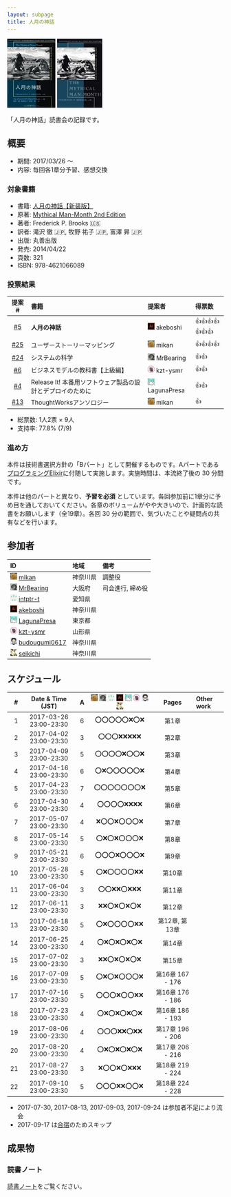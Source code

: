```yaml
---
layout: subpage
title: 人月の神話
---
```


[![人月の神話【新装版】](/images/cover-manmonth.jpg)](https://www.amazon.co.jp/dp/4621066080)
[![Mythical Man-Month 2nd Edition](/images/cover-manmonth-en.jpg)](http://www.informit.com/store/mythical-man-month-essays-on-software-engineering-anniversary-9780201835953)

「人月の神話」読書会の記録です。

## 概要

* 期間: 2017/03/26 ～
* 内容: 毎回各1章分予習、感想交換

### 対象書籍

* 書籍: [人月の神話【新装版】](https://www.amazon.co.jp/dp/4621066080)
* 原著: [Mythical Man-Month 2nd Edition](http://www.informit.com/store/mythical-man-month-essays-on-software-engineering-anniversary-9780201835953)
* 著者: Frederick P. Brooks :us:
* 訳者:  滝沢 徹 :jp:, 牧野 祐子 :jp:, 富澤 昇 :jp:
* 出版: 丸善出版
* 発売: 2014/04/22
* 頁数: 321
* ISBN: 978-4621066089

### 投票結果

| 提案 #                                                  | 書籍                                                   | 提案者                                            | 得票数                      |
|:-------------------------------------------------------:|:------------------------------------------------------|:--------------------------------------------------|:---------------------------|
| [#5](https://github.com/aosn/aosn.github.io/issues/5)   | **人月の神話**                                         | ![](/images/users/akeboshi_16.png) akeboshi       |:+1::+1::+1::+1::+1::+1::+1:|
| [#25](https://github.com/aosn/aosn.github.io/issues/25) | ユーザーストーリーマッピング                             | ![](/images/users/mikan_16.png) mikan             |:+1::+1::+1::+1:            |
| [#24](https://github.com/aosn/aosn.github.io/issues/24) | システムの科学                                          | ![](/images/users/MrBearing_16.png) MrBearing     |:+1::+1:                   |
| [#6](https://github.com/aosn/aosn.github.io/issues/6)   | ビジネスモデルの教科書【上級編】                          | ![](/images/users/kzt-ysmr_16.png) kzt-ysmr       |:+1::+1:                   |
| [#4](https://github.com/aosn/aosn.github.io/issues/4)   | Release It! 本番用ソフトウェア製品の設計とデプロイのために | ![](/images/users/LagunaPresa_16.png) LagunaPresa |:+1::+1:                   |
| [#13](https://github.com/aosn/aosn.github.io/issues/13) | ThoughtWorksアンソロジー                                | ![](/images/users/mikan_16.png) mikan             |:+1:                       |

* 総票数: 1人2票 × 9人
* 支持率: 77.8% (7/9)

### 進め方

本件は技術書選択方針の「Bパート」として開催するものです。Aパートである[プログラミングElixir](../10-elixir)に付随して実施します。実施時間は、本流終了後の 30 分間です。

本件は他のパートと異なり、**予習を必須** としています。各回参加前に1章分に予め目を通しておいてください。各章のボリュームがやや大きいので、計画的な読書をお願いします（全19章）。各回 30 分の範囲で、気づいたことや疑問点の共有などを行います。

## 参加者

| ID                                                                                        | 地域     | 備考           |
|:------------------------------------------------------------------------------------------|:---------|:---------------|
| ![](/images/users/mikan_16.png) [mikan](https://github.com/mikan)                         | 神奈川県 | 調整役          |
| ![](/images/users/MrBearing_16.png) [MrBearing](https://github.com/MrBearing)             | 大阪府   | 司会進行, 締め役 |
| ![](/images/users/intptr-t_16.png) [intptr-t](https://github.com/intptr-t)                | 愛知県   | 　              |
| ![](/images/users/akeboshi_16.png) [akeboshi](https://github.com/akeboshi)                | 神奈川県 |                 |
| ![](/images/users/LagunaPresa_16.png) [LagunaPresa](https://github.com/LagunaPresa)       | 東京都   | 　              |
| ![](/images/users/kzt-ysmr_16.png) [kzt-ysmr](https://github.com/kzt-ysmr)                | 山形県   | 　              |
| ![](/images/users/budougumi0617_16.png) [budougumi0617](https://github.com/budougumi0617) | 神奈川県 |                 |
| ![](/images/users/seikichi_16.png) [seikichi](https://github.com/seikichi)                | 神奈川県 |                 |

## スケジュール

| # | Date & Time (JST) | A | ![](/images/users/mikan_16.png) ![](/images/users/MrBearing_16.png) ![](/images/users/intptr-t_16.png) ![](/images/users/akeboshi_16.png) ![](/images/users/LagunaPresa_16.png) ![](/images/users/kzt-ysmr_16.png) ![](/images/users/budougumi0617_16.png) ![](/images/users/seikichi_16.png) | Pages | Other work |
|---:|:----------------------:|:-:|:------------------------:|:-----------------:|:-----------------------|
|  1 | 2017-03-26 23:00-23:30 | 6 | :o::o::o::o::o::x::o::x: | 第1章              |                        |
|  2 | 2017-04-02 23:00-23:30 | 3 | :o::o::o::x::x::x::x::x: | 第2章              |                        |
|  3 | 2017-04-09 23:00-23:30 | 5 | :o::o::o::o::x::o::o::x: | 第3章              |                        |
|  4 | 2017-04-16 23:00-23:30 | 6 | :o::x::o::o::o::o::o::x: | 第4章              |                        |
|  5 | 2017-04-23 23:00-23:30 | 7 | :o::o::o::o::o::o::o::x: | 第5章              |                        |
|  6 | 2017-04-30 23:00-23:30 | 4 | :o::o::o::o::x::x::x::x: | 第6章              |                        |
|  7 | 2017-05-07 23:00-23:30 | 4 | :x::o::o::x::o::o::o::x: | 第7章              |                        |
|  8 | 2017-05-14 23:00-23:30 | 5 | :o::x::o::x::o::o::o::x: | 第8章              |                        |
|  9 | 2017-05-21 23:00-23:30 | 6 | :o::o::o::x::o::o::o::x: | 第9章              |                        |
| 10 | 2017-05-28 23:00-23:30 | 5 | :o::x::o::o::o::o::x::x: | 第10章             |                        |
| 11 | 2017-06-04 23:00-23:30 | 3 | :o::o::x::x::o::x::x::x: | 第11章             |                        |
| 12 | 2017-06-11 23:00-23:30 | 3 | :x::x::o::x::o::x::o::x: | 第12章             |                        |
| 13 | 2017-06-18 23:00-23:30 | 5 | :o::x::o::o::o::o::x::x: | 第12章, 第13章     |                        |
| 14 | 2017-06-25 23:00-23:30 | 4 | :o::x::o::x::o::x::o::x: | 第14章             |                        |
| 15 | 2017-07-02 23:00-23:30 | 3 | :x::x::o::x::o::x::o::x: | 第15章             |                        |
| 16 | 2017-07-09 23:00-23:30 | 5 | :o::x::o::x::o::o::o::x: | 第16章 167 - 176   |                        |
| 17 | 2017-07-16 23:00-23:30 | 5 | :o::o::o::x::o::o::x::x: | 第16章 176 - 186   |                        |
| 18 | 2017-07-23 23:00-23:30 | 4 | :o::x::o::x::o::x::o::x: | 第16章 186 - 193   |                        |
| 19 | 2017-08-06 23:00-23:30 | 4 | :o::o::o::x::x::o::x::x: | 第17章 196 - 206   |                        |
| 20 | 2017-08-20 23:00-23:30 | 4 | :o::x::o::x::o::x::o::x: | 第17章 206 - 216   |                        |
| 21 | 2017-08-27 23:00-23:30 | 3 | :x::o::o::x::o::x::x::x: | 第18章 219 - 224   |                        |
| 22 | 2017-09-10 23:00-23:30 | 5 | :o::o::o::x::x::o::o::x: | 第18章 224 - 228   |                        |

* 2017-07-30, 2017-08-13, 2017-09-03, 2017-09-24 は参加者不足により流会
* 2017-09-17 は[合宿](../event/6-0916camp)のためスキップ

## 成果物

### 読書ノート

[読書ノート](/note/11-manmonth)をご覧ください。
